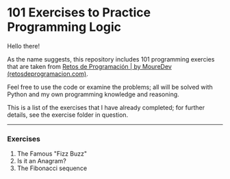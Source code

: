 # 101 Exercises to Practice Programming Logic

Hello there!

As the name suggests, this repository includes 101 programming exercies that are taken from [Retos de Programación | by MoureDev (retosdeprogramacion.com)](https://retosdeprogramacion.com/). 

Feel free to use the code or examine the problems; all will be solved with Python and my own programming knowledge and reasoning.

This is a list of the exercises that I have already completed; for further details, see the exercise folder in question.

---

### Exercises

1. The Famous "Fizz Buzz"
2. Is it an Anagram?
3. The Fibonacci sequence
